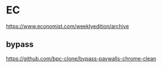 # EC
https://www.economist.com/weeklyedition/archive          

## bypass
https://github.com/bpc-clone/bypass-paywalls-chrome-clean   



